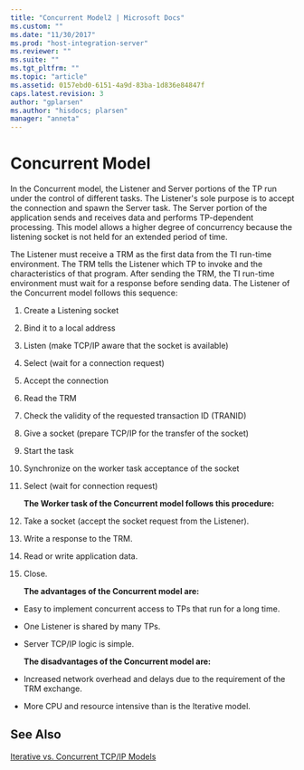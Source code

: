 ```yaml
---
title: "Concurrent Model2 | Microsoft Docs"
ms.custom: ""
ms.date: "11/30/2017"
ms.prod: "host-integration-server"
ms.reviewer: ""
ms.suite: ""
ms.tgt_pltfrm: ""
ms.topic: "article"
ms.assetid: 0157ebd0-6151-4a9d-83ba-1d836e84847f
caps.latest.revision: 3
author: "gplarsen"
ms.author: "hisdocs; plarsen"
manager: "anneta"
---
```

# Concurrent Model
In the Concurrent model, the Listener and Server portions of the TP run under the control of different tasks. The Listener's sole purpose is to accept the connection and spawn the Server task. The Server portion of the application sends and receives data and performs TP-dependent processing. This model allows a higher degree of concurrency because the listening socket is not held for an extended period of time.  
  
 The Listener must receive a TRM as the first data from the TI run-time environment. The TRM tells the Listener which TP to invoke and the characteristics of that program. After sending the TRM, the TI run-time environment must wait for a response before sending data. The Listener of the Concurrent model follows this sequence:  
  
1. Create a Listening socket  
  
2. Bind it to a local address  
  
3. Listen (make TCP/IP aware that the socket is available)  
  
4. Select (wait for a connection request)  
  
5. Accept the connection  
  
6. Read the TRM  
  
7. Check the validity of the requested transaction ID (TRANID)  
  
8. Give a socket (prepare TCP/IP for the transfer of the socket)  
  
9. Start the task  
  
10. Synchronize on the worker task acceptance of the socket  
  
11. Select (wait for connection request)  
  
    **The Worker task of the Concurrent model follows this procedure:**  
  
12. Take a socket (accept the socket request from the Listener).  
  
13. Write a response to the TRM.  
  
14. Read or write application data.  
  
15. Close.  
  
    **The advantages of the Concurrent model are:**  
  
- Easy to implement concurrent access to TPs that run for a long time.  
  
- One Listener is shared by many TPs.  
  
- Server TCP/IP logic is simple.  
  
  **The disadvantages of the Concurrent model are:**  
  
- Increased network overhead and delays due to the requirement of the TRM exchange.  
  
- More CPU and resource intensive than is the Iterative model.  
  
## See Also  
 [Iterative vs. Concurrent TCP/IP Models](../core/iterative-vs-concurrent-tcp-ip-models1.md)